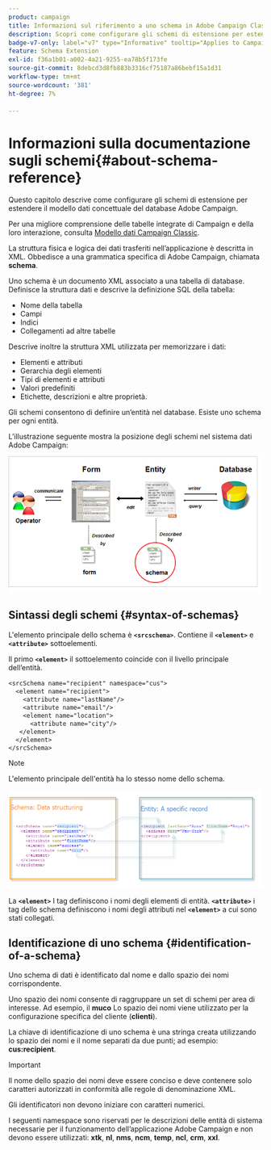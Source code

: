 ```yaml
---
product: campaign
title: Informazioni sul riferimento a uno schema in Adobe Campaign Classic
description: Scopri come configurare gli schemi di estensione per estendere il modello dati concettuale del database Adobe Campaign Classic
badge-v7-only: label="v7" type="Informative" tooltip="Applies to Campaign Classic v7 only"
feature: Schema Extension
exl-id: f36a1b01-a002-4a21-9255-ea78b5f173fe
source-git-commit: 8debcd3d8fb883b3316cf75187a86bebf15a1d31
workflow-type: tm+mt
source-wordcount: '381'
ht-degree: 7%

---
```


# Informazioni sulla documentazione sugli schemi{#about-schema-reference}

Questo capitolo descrive come configurare gli schemi di estensione per estendere il modello dati concettuale del database Adobe Campaign.

Per una migliore comprensione delle tabelle integrate di Campaign e della loro interazione, consulta [Modello dati Campaign Classic](https://helpx.adobe.com/it/campaign/kb/acc-datamodel.html).

La struttura fisica e logica dei dati trasferiti nell’applicazione è descritta in XML. Obbedisce a una grammatica specifica di Adobe Campaign, chiamata **schema**.

Uno schema è un documento XML associato a una tabella di database. Definisce la struttura dati e descrive la definizione SQL della tabella:

* Nome della tabella
* Campi
* Indici
* Collegamenti ad altre tabelle

Descrive inoltre la struttura XML utilizzata per memorizzare i dati:

* Elementi e attributi
* Gerarchia degli elementi
* Tipi di elementi e attributi
* Valori predefiniti
* Etichette, descrizioni e altre proprietà.

Gli schemi consentono di definire un’entità nel database. Esiste uno schema per ogni entità.

L’illustrazione seguente mostra la posizione degli schemi nel sistema dati Adobe Campaign:

![](assets/reference_schema_intro.png)

## Sintassi degli schemi {#syntax-of-schemas}

L&#39;elemento principale dello schema è **`<srcschema>`**. Contiene il **`<element>`** e **`<attribute>`** sottoelementi.

Il primo **`<element>`** il sottoelemento coincide con il livello principale dell’entità.

```
<srcSchema name="recipient" namespace="cus">
  <element name="recipient">  
    <attribute name="lastName"/>
    <attribute name="email"/>
    <element name="location">
      <attribute name="city"/>
   </element>
  </element>
</srcSchema>
```

>[!NOTE]
>
>L&#39;elemento principale dell&#39;entità ha lo stesso nome dello schema.

![](assets/s_ncs_configuration_schema_and_entity.png)

La **`<element>`** I tag definiscono i nomi degli elementi di entità. **`<attribute>`** i tag dello schema definiscono i nomi degli attributi nel **`<element>`** a cui sono stati collegati.

## Identificazione di uno schema {#identification-of-a-schema}

Uno schema di dati è identificato dal nome e dallo spazio dei nomi corrispondente.

Uno spazio dei nomi consente di raggruppare un set di schemi per area di interesse. Ad esempio, il **muco** Lo spazio dei nomi viene utilizzato per la configurazione specifica del cliente (**clienti**).

La chiave di identificazione di uno schema è una stringa creata utilizzando lo spazio dei nomi e il nome separati da due punti; ad esempio: **cus:recipient**.

>[!IMPORTANT]
>
>Il nome dello spazio dei nomi deve essere conciso e deve contenere solo caratteri autorizzati in conformità alle regole di denominazione XML.
>
>Gli identificatori non devono iniziare con caratteri numerici.
>
>I seguenti namespace sono riservati per le descrizioni delle entità di sistema necessarie per il funzionamento dell’applicazione Adobe Campaign e non devono essere utilizzati: **xtk**, **nl**, **nms**, **ncm**, **temp**, **ncl**, **crm**, **xxl**.

